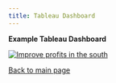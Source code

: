 ```yaml
---
title: Tableau Dashboard
---
```

<!-- Header for the webpage in bold -->
**Example Tableau Dashboard**

<div class='tableauPlaceholder' id='viz1519225241888' style='position: relative'>
<noscript>
<a href='#'>
<img alt='Improve profits in the south ' src='https:&#47;&#47;public.tableau.com&#47;static&#47;images&#47;Re&#47;RegionalSalesandprofits_6&#47;Improveprofitsinthesouth&#47;1_rss.png' style='border: none' /></a></noscript><object class='tableauViz'  style='display:none;'><param name='host_url' value='https%3A%2F%2Fpublic.tableau.com%2F' /> <param name='embed_code_version' value='3' /> <param name='site_root' value='' /><param name='name' value='RegionalSalesandprofits_6&#47;Improveprofitsinthesouth' /><param name='tabs' value='no' /><param name='toolbar' value='yes' /><param name='static_image' value='https:&#47;&#47;public.tableau.com&#47;static&#47;images&#47;Re&#47;RegionalSalesandprofits_6&#47;Improveprofitsinthesouth&#47;1.png' /> <param name='animate_transition' value='yes' /><param name='display_static_image' value='yes' /><param name='display_spinner' value='yes' /><param name='display_overlay' value='yes' /><param name='display_count' value='yes' /><param name='filter' value='publish=yes' /></object></div>                

<script type='text/javascript'>   
  
var divElement = document.getElementById('viz1519225241888');                    var vizElement = divElement.getElementsByTagName('object')[0];                    vizElement.style.width='1016px';vizElement.style.height='991px';                    var scriptElement = document.createElement('script');                    scriptElement.src = 'https://public.tableau.com/javascripts/api/viz_v1.js';                    vizElement.parentNode.insertBefore(scriptElement, vizElement);                </script>

[Back to main page](https://chrisdnewton.github.io/)
